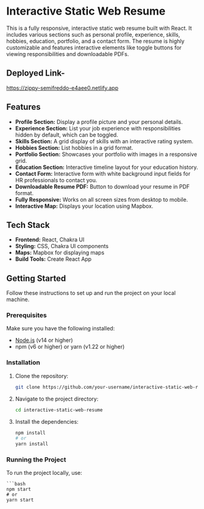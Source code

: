 # Interactive Static Web Resume

This is a fully responsive, interactive static web resume built with React. It includes various sections such as personal profile, experience, skills, hobbies, education, portfolio, and a contact form. The resume is highly customizable and features interactive elements like toggle buttons for viewing responsibilities and downloadable PDFs.

## Deployed Link-
 https://zippy-semifreddo-e4aee0.netlify.app

## Features

- **Profile Section:** Display a profile picture and your personal details.
- **Experience Section:** List your job experience with responsibilities hidden by default, which can be toggled.
- **Skills Section:** A grid display of skills with an interactive rating system.
- **Hobbies Section:** List hobbies in a grid format.
- **Portfolio Section:** Showcases your portfolio with images in a responsive grid.
- **Education Section:** Interactive timeline layout for your education history.
- **Contact Form:** Interactive form with white background input fields for HR professionals to contact you.
- **Downloadable Resume PDF:** Button to download your resume in PDF format.
- **Fully Responsive:** Works on all screen sizes from desktop to mobile.
- **Interactive Map:** Displays your location using Mapbox.

## Tech Stack

- **Frontend:** React, Chakra UI
- **Styling:** CSS, Chakra UI components
- **Maps:** Mapbox for displaying maps
- **Build Tools:** Create React App

## Getting Started

Follow these instructions to set up and run the project on your local machine.

### Prerequisites

Make sure you have the following installed:

- [Node.js](https://nodejs.org/) (v14 or higher)
- npm (v6 or higher) or yarn (v1.22 or higher)

### Installation

1. Clone the repository:
    ```bash
    git clone https://github.com/your-username/interactive-static-web-resume.git
    ```
2. Navigate to the project directory:
    ```bash
    cd interactive-static-web-resume
    ```
3. Install the dependencies:
    ```bash
    npm install
    # or
    yarn install
    ```

### Running the Project

To run the project locally, use:

    ```bash
    npm start
    # or
    yarn start



